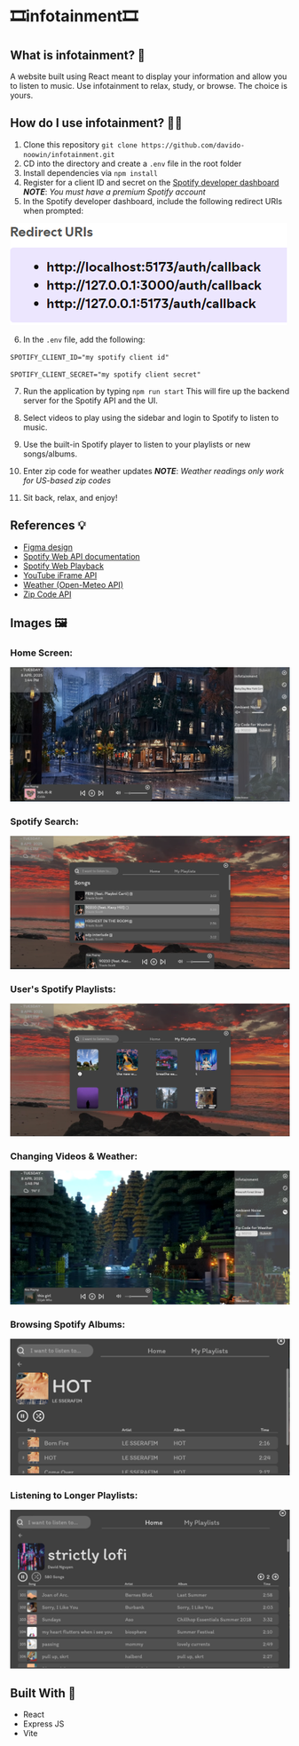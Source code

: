 # 🎞️infotainment🎞️
## What is infotainment? 🤔
A website built using React meant to display your information and allow you to listen to music. Use infotainment to relax, study, or browse. The choice is yours.
## How do I use infotainment? 🐱‍💻
1. Clone this repository `git clone https://github.com/davido-noowin/infotainment.git`
2. CD into the directory and create a `.env` file in the root folder
3. Install dependencies via `npm install`
4. Register for a client ID and secret on the [Spotify developer dashboard](https://developer.spotify.com/dashboard) **_NOTE_**: _You must have a premium Spotify account_
5. In the Spotify developer dashboard, include the following redirect URIs when prompted:
<img src="./images/redirectURIs.PNG"/>

6. In the `.env` file, add the following: 

`SPOTIFY_CLIENT_ID="my spotify client id"`
<br />

`SPOTIFY_CLIENT_SECRET="my spotify client secret"` 

7. Run the application by typing `npm run start` This will fire up the backend server for the Spotify API and the UI.

8. Select videos to play using the sidebar and login to Spotify to listen to music.

9. Use the built-in Spotify player to listen to your playlists or new songs/albums.

10. Enter zip code for weather updates **_NOTE_**: _Weather readings only work for US-based zip codes_

11. Sit back, relax, and enjoy!

## References 💡
* [Figma design](https://www.figma.com/design/8GSl8ELzVrjUhudOh2S0vL/infotainment?node-id=6-6&t=3T6RfQAnLcjKlcF4-1)
* [Spotify Web API documentation](https://developer.spotify.com/documentation/web-api)
* [Spotify Web Playback](https://developer.spotify.com/documentation/web-playback-sdk)
* [YouTube iFrame API](https://developers.google.com/youtube/iframe_api_reference)
* [Weather (Open-Meteo API)](https://open-meteo.com/en/docs)
* [Zip Code API](https://www.zippopotam.us/)

## Images 🖼️
### Home Screen:

<img src="./images/Cap1.PNG"/>

### Spotify Search:

<img src="./images/Cap2.PNG"/>

### User's Spotify Playlists:

<img src="./images/Cap3.PNG"/>


### Changing Videos & Weather:

<img src="./images/Cap4.PNG"/>

### Browsing Spotify Albums:

<img src="./images/Cap5.PNG"/>

### Listening to Longer Playlists:

<img src="./images/Cap6.png"/>

## Built With 🔨
* React
* Express JS
* Vite